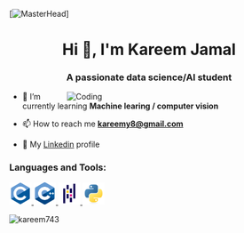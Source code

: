 [![MasterHead](https://media0.giphy.com/media/coxQHKASG60HrHtvkt/giphy.gif?cid=ecf05e47y2nakzp6uxq30pc4fkgtaiurxioytysx13qu75gx&ep=v1_gifs_search&rid=giphy.gif&ct=g)]
<h1 align="center">Hi 👋, I'm Kareem Jamal</h1>
<h3 align="center">A passionate data science/AI student</h3>
<img align="right" alt="Coding" width="400" src="https://i.pinimg.com/originals/1e/56/d5/1e56d5358ea294e1bf44f67597f6d69b.gif">

- 🌱 I’m currently learning **Machine learing / computer vision**

- 📫 How to reach me **kareemy8@gmail.com**

- 📄 My [Linkedin](https://www.linkedin.com/in/kareem-jamal-3b79a9258/) profile



<h3 align="left">Languages and Tools:</h3>
<p align="left"> <a href="https://www.cprogramming.com/" target="_blank" rel="noreferrer"> <img src="https://raw.githubusercontent.com/devicons/devicon/master/icons/c/c-original.svg" alt="c" width="40" height="40"/> </a> <a href="https://www.w3schools.com/cpp/" target="_blank" rel="noreferrer"> <img src="https://raw.githubusercontent.com/devicons/devicon/master/icons/cplusplus/cplusplus-original.svg" alt="cplusplus" width="40" height="40"/> </a> <a href="https://pandas.pydata.org/" target="_blank" rel="noreferrer"> <img src="https://raw.githubusercontent.com/devicons/devicon/2ae2a900d2f041da66e950e4d48052658d850630/icons/pandas/pandas-original.svg" alt="pandas" width="40" height="40"/> </a> <a href="https://www.python.org" target="_blank" rel="noreferrer"> <img src="https://raw.githubusercontent.com/devicons/devicon/master/icons/python/python-original.svg" alt="python" width="40" height="40"/> </a> </p>

<p><img align="center" src="https://github-readme-stats.vercel.app/api/top-langs?username=kareem743&show_icons=true&locale=en&layout=compact" alt="kareem743" /></p>
